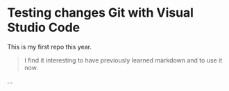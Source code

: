 # Testing changes Git with Visual Studio Code

This is my first repo this year.
> I find it interesting to have previously learned markdown and to use it now.





...